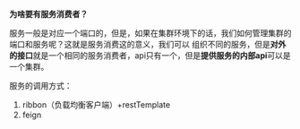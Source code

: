 **为啥要有服务消费者？**

服务一般是对应一个端口的，但是，如果在集群环境下的话，我们如何管理集群的端口和服务呢？这就是服务消费这的意义，我们可以
组织不同的服务，但是**对外的接口**就是一个相同的服务消费者，api只有一个，但是**提供服务的内部api**可以是一个集群。

服务的调用方式：
1. ribbon（负载均衡客户端）+restTemplate
2. feign